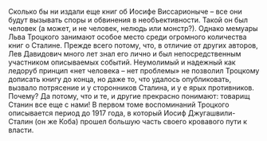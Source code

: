 <!--2024-03-08 22:03:44-->
Сколько бы ни издали еще книг об Иосифе Виссарионыче – все они будут вызывать споры и обвинения в необъективности. Такой он был человек (a может, и не человек, нелюдь или монстр?). Однако мемуары Льва Троцкого занимают особое место среди огромного количества книг о Сталине. Прежде всего потому, что, в отличие от других авторов, Лев Давидович много лет знал его лично и был непосредственным участником описываемых событий. Неумолимый и надежный как ледоруб принцип «нет человека – нет проблемы» не позволил Троцкому дописать книгу до конца, но даже то, что удалось опубликовать, вызвало потрясение и у сторонников Сталина, и у е ярых противников. Почему? Да потому, что и те, и другие прекрасно понимают: товарищ Станин все еще с нами!
В первом томе воспоминаний Троцкого описывается период до 1917 года, в который Иосиф Джугашвили-Сталин (он же Коба) прошел большую часть своего кровавого пути к власти.
